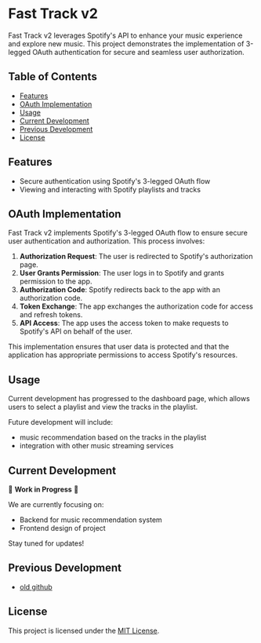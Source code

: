 # Fast Track v2

Fast Track v2 leverages Spotify's API to enhance your music experience and explore new music. This project demonstrates the implementation of 3-legged OAuth authentication for secure and seamless user authorization.

## Table of Contents

- [Features](#features)
- [OAuth Implementation](#oauth-implementation)
- [Usage](#usage)
- [Current Development](#current-development)
- [Previous Development](#previous-development)
- [License](#license)

## Features

- Secure authentication using Spotify's 3-legged OAuth flow
- Viewing and interacting with Spotify playlists and tracks


## OAuth Implementation

Fast Track v2 implements Spotify's 3-legged OAuth flow to ensure secure user authentication and authorization. This process involves:

1. **Authorization Request**: The user is redirected to Spotify's authorization page.
2. **User Grants Permission**: The user logs in to Spotify and grants permission to the app.
3. **Authorization Code**: Spotify redirects back to the app with an authorization code.
4. **Token Exchange**: The app exchanges the authorization code for access and refresh tokens.
5. **API Access**: The app uses the access token to make requests to Spotify's API on behalf of the user.

This implementation ensures that user data is protected and that the application has appropriate permissions to access Spotify's resources.

## Usage

Current development has progressed to the dashboard page, which allows users to select a playlist and view the tracks in the playlist.

Future development will include:
- music recommendation based on the tracks in the playlist
- integration with other music streaming services

## Current Development

🚧 **Work in Progress** 🚧

We are currently focusing on:

- Backend for music recommendation system
- Frontend design of project

Stay tuned for updates!

## Previous Development

- [old github](github.com/yubelgg/fast-track)

## License

This project is licensed under the [MIT License](LICENSE).
